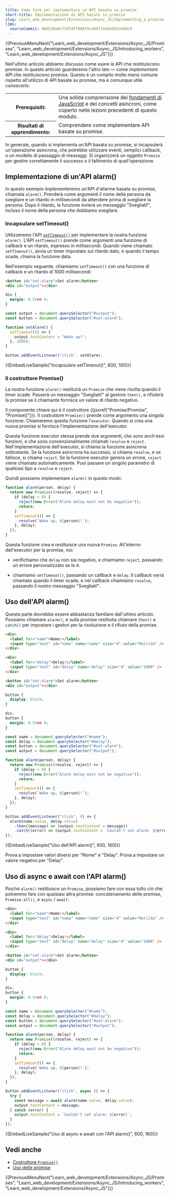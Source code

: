 ```yaml
---
title: Come fare per implementare un'API basata su promise
short-title: Implementazione di API basate su promise
slug: Learn_web_development/Extensions/Async_JS/Implementing_a_promise-based_API
l10n:
  sourceCommit: 48d220a8cffdfd5f088f8ca89724a9a92e34d8c0
---
```


{{PreviousMenuNext("Learn_web_development/Extensions/Async_JS/Promises", "Learn_web_development/Extensions/Async_JS/Introducing_workers", "Learn_web_development/Extensions/Async_JS")}}

Nell'ultimo articolo abbiamo discusso come usare le API che restituiscono promise. In questo articolo guarderemo l'altro lato — come _implementare_ API che restituiscono promise. Questo è un compito molto meno comune rispetto all'utilizzo di API basate su promise, ma è comunque utile conoscerlo.

<table>
  <tbody>
    <tr>
      <th scope="row">Prerequisiti:</th>
      <td>
         Una solida comprensione dei <a href="/it/docs/Learn_web_development/Core/Scripting">fondamenti di JavaScript</a> e dei concetti asincroni, come coperto nelle lezioni precedenti di questo modulo.
      </td>
    </tr>
    <tr>
      <th scope="row">Risultati di apprendimento:</th>
      <td>Comprendere come implementare API basate su promise.</td>
    </tr>
  </tbody>
</table>

In generale, quando si implementa un'API basata su promise, si incapsulerà un'operazione asincrona, che potrebbe utilizzare eventi, semplici callback, o un modello di passaggio di messaggi. Si organizzerà un oggetto `Promise` per gestire correttamente il successo o il fallimento di quell'operazione.

## Implementazione di un'API alarm()

In questo esempio implementeremo un'API d'allarme basata su promise, chiamata `alarm()`. Prenderà come argomenti il nome della persona da svegliare e un ritardo in millisecondi da attendere prima di svegliare la persona. Dopo il ritardo, la funzione invierà un messaggio "Svegliati!", incluso il nome della persona che dobbiamo svegliare.

### Incapsulare setTimeout()

Utilizzeremo l'API [`setTimeout()`](/it/docs/Web/API/Window/setTimeout) per implementare la nostra funzione `alarm()`. L'API `setTimeout()` prende come argomenti una funzione di callback e un ritardo, espresso in millisecondi. Quando viene chiamato `setTimeout()`, avvia un timer impostato sul ritardo dato, e quando il tempo scade, chiama la funzione data.

Nell'esempio seguente, chiamiamo `setTimeout()` con una funzione di callback e un ritardo di 1000 millisecondi:

```html
<button id="set-alarm">Set alarm</button>
<div id="output"></div>
```

```css hidden
div {
  margin: 0.5rem 0;
}
```

```js
const output = document.querySelector("#output");
const button = document.querySelector("#set-alarm");

function setAlarm() {
  setTimeout(() => {
    output.textContent = "Wake up!";
  }, 1000);
}

button.addEventListener("click", setAlarm);
```

{{EmbedLiveSample("Incapsulare setTimeout()", 600, 100)}}

### Il costruttore Promise()

La nostra funzione `alarm()` restituirà un `Promise` che viene risolta quando il timer scade. Passerà un messaggio "Svegliati!" al gestore `then()`, e rifiuterà la promise se il chiamante fornisce un valore di ritardo negativo.

Il componente chiave qui è il costruttore {{jsxref("Promise/Promise", "Promise()")}}. Il costruttore `Promise()` prende come argomento una singola funzione. Chiameremo questa funzione l'`executor`. Quando si crea una nuova promise si fornisce l'implementazione dell'executor.

Questa funzione executor stessa prende due argomenti, che sono anch'essi funzioni, e che sono convenzionalmente chiamati `resolve` e `reject`. Nell'implementazione dell'executor, si chiama la funzione asincrona sottostante. Se la funzione asincrona ha successo, si chiama `resolve`, e se fallisce, si chiama `reject`. Se la funzione executor genera un errore, `reject` viene chiamato automaticamente. Puoi passare un singolo parametro di qualsiasi tipo a `resolve` e `reject`.

Quindi possiamo implementare `alarm()` in questo modo:

```js
function alarm(person, delay) {
  return new Promise((resolve, reject) => {
    if (delay < 0) {
      reject(new Error("Alarm delay must not be negative"));
      return;
    }
    setTimeout(() => {
      resolve(`Wake up, ${person}!`);
    }, delay);
  });
}
```

Questa funzione crea e restituisce una nuova `Promise`. All'interno dell'executor per la promise, noi:

- verifichiamo che `delay` non sia negativo, e chiamiamo `reject`, passando un errore personalizzato se lo è.

- chiamiamo `setTimeout()`, passando un callback e `delay`. Il callback verrà chiamato quando il timer scade, e nel callback chiamiamo `resolve`, passando il nostro messaggio "Svegliati!".

## Uso dell'API alarm()

Questa parte dovrebbe essere abbastanza familiare dall'ultimo articolo. Possiamo chiamare `alarm()`, e sulla promise restituita chiamare `then()` e `catch()` per impostare i gestori per la risoluzione e il rifiuto della promise.

```html hidden
<div>
  <label for="name">Name:</label>
  <input type="text" id="name" name="name" size="4" value="Matilda" />
</div>

<div>
  <label for="delay">Delay:</label>
  <input type="text" id="delay" name="delay" size="4" value="1000" />
</div>

<button id="set-alarm">Set alarm</button>
<div id="output"></div>
```

```css hidden
button {
  display: block;
}

div,
button {
  margin: 0.5rem 0;
}
```

```js
const name = document.querySelector("#name");
const delay = document.querySelector("#delay");
const button = document.querySelector("#set-alarm");
const output = document.querySelector("#output");

function alarm(person, delay) {
  return new Promise((resolve, reject) => {
    if (delay < 0) {
      reject(new Error("Alarm delay must not be negative"));
      return;
    }
    setTimeout(() => {
      resolve(`Wake up, ${person}!`);
    }, delay);
  });
}

button.addEventListener("click", () => {
  alarm(name.value, delay.value)
    .then((message) => (output.textContent = message))
    .catch((error) => (output.textContent = `Couldn't set alarm: ${error}`));
});
```

{{EmbedLiveSample("Uso dell'API alarm()", 600, 160)}}

Prova a impostare valori diversi per "Nome" e "Delay". Prova a impostare un valore negativo per "Delay".

## Uso di async e await con l'API alarm()

Poiché `alarm()` restituisce un `Promise`, possiamo fare con essa tutto ciò che potremmo fare con qualsiasi altra promise: concatenamento delle promise, `Promise.all()`, e `async` / `await`:

```html hidden
<div>
  <label for="name">Name:</label>
  <input type="text" id="name" name="name" size="4" value="Matilda" />
</div>

<div>
  <label for="delay">Delay:</label>
  <input type="text" id="delay" name="delay" size="4" value="1000" />
</div>

<button id="set-alarm">Set alarm</button>
<div id="output"></div>
```

```css hidden
button {
  display: block;
}

div,
button {
  margin: 0.5rem 0;
}
```

```js
const name = document.querySelector("#name");
const delay = document.querySelector("#delay");
const button = document.querySelector("#set-alarm");
const output = document.querySelector("#output");

function alarm(person, delay) {
  return new Promise((resolve, reject) => {
    if (delay < 0) {
      reject(new Error("Alarm delay must not be negative"));
      return;
    }
    setTimeout(() => {
      resolve(`Wake up, ${person}!`);
    }, delay);
  });
}

button.addEventListener("click", async () => {
  try {
    const message = await alarm(name.value, delay.value);
    output.textContent = message;
  } catch (error) {
    output.textContent = `Couldn't set alarm: ${error}`;
  }
});
```

{{EmbedLiveSample("Uso di async e await con l'API alarm()", 600, 160)}}

## Vedi anche

- [Costruttore `Promise()`](/it/docs/Web/JavaScript/Reference/Global_Objects/Promise/Promise)
- [Uso delle promise](/it/docs/Web/JavaScript/Guide/Using_promises)

{{PreviousMenuNext("Learn_web_development/Extensions/Async_JS/Promises", "Learn_web_development/Extensions/Async_JS/Introducing_workers", "Learn_web_development/Extensions/Async_JS")}}
